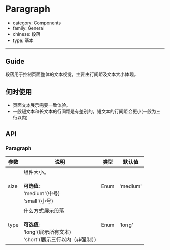 # Paragraph

-   category: Components
-   family: General
-   chinese: 段落
-   type: 基本

---

## Guide

段落用于控制页面整体的文本视觉，主要由行间距及文本大小体现。 

## 何时使用

-   页面文本展示需要一致体验。
-   一般短文本和长文本的行间距是有差别的，短文本的行间距会更小(一般为三行以内)

## API

### Paragraph

| 参数   | 说明                                                                 | 类型   | 默认值      |
| ---- | ------------------------------------------------------------------ | ---- | -------- |
| size | 组件大小。<br><br>**可选值**:<br>'medium'(中号)<br>'small'(小号)               | Enum | 'medium' |
| type | 什么方式展示段落<br><br>**可选值**:<br>'long'(展示所有文本)<br>'short'(展示三行以内（非强制）) | Enum | 'long'   |
